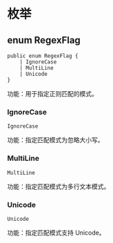 # 枚举

## enum RegexFlag

```cangjie
public enum RegexFlag {
    | IgnoreCase
    | MultiLine
    | Unicode
}
```

功能：用于指定正则匹配的模式。

### IgnoreCase

```cangjie
IgnoreCase
```

功能：指定匹配模式为忽略大小写。

### MultiLine

```cangjie
MultiLine
```

功能：指定匹配模式为多行文本模式。

### Unicode

```cangjie
Unicode
```

功能：指定匹配模式支持 Unicode。
